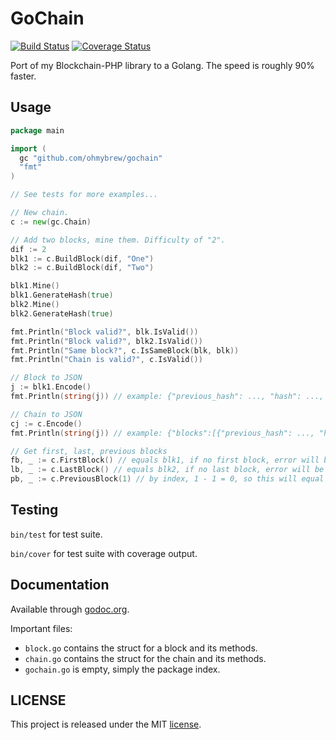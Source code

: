 # GoChain

[![Build Status](https://secure.travis-ci.org/ohmybrew/gochain.png?branch=master)](http://travis-ci.org/ohmybrew/gochain)
[![Coverage Status](https://coveralls.io/repos/github/ohmybrew/gochain/badge.svg?branch=master)](https://coveralls.io/github/ohmybrew/gochain?branch=master)

Port of my Blockchain-PHP library to a Golang. The speed is roughly 90% faster.

## Usage

```go
package main

import (
  gc "github.com/ohmybrew/gochain"
  "fmt"
)

// See tests for more examples...

// New chain.
c := new(gc.Chain)

// Add two blocks, mine them. Difficulty of "2".
dif := 2
blk1 := c.BuildBlock(dif, "One")
blk2 := c.BuildBlock(dif, "Two")

blk1.Mine()
blk1.GenerateHash(true)
blk2.Mine()
blk2.GenerateHash(true)

fmt.Println("Block valid?", blk.IsValid())
fmt.Println("Block valid?", blk2.IsValid())
fmt.Println("Same block?", c.IsSameBlock(blk, blk))
fmt.Println("Chain is valid?", c.IsValid())

// Block to JSON
j := blk1.Encode()
fmt.Println(string(j)) // example: {"previous_hash": ..., "hash": ..., "index": ..., "nonce": ..., "timestamp": ..., "difficulty": ..., "data": ...}

// Chain to JSON
cj := c.Encode()
fmt.Println(string(j)) // example: {"blocks":[{"previous_hash": ..., "hash": ..., "index": ..., "nonce": ..., "timestamp": ..., "difficulty": ..., "data": ...}, {...}]}

// Get first, last, previous blocks
fb, _ := c.FirstBlock() // equals blk1, if no first block, error will be second return
lb, _ := c.LastBlock() // equals blk2, if no last block, error will be second return
pb, _ := c.PreviousBlock(1) // by index, 1 - 1 = 0, so this will equal blk1, if no previous block, error will be second return
```

## Testing

`bin/test` for test suite.

`bin/cover` for test suite with coverage output.

## Documentation

Available through [godoc.org](https://godoc.org/github.com/ohmybrew/gochain).

Important files:

+ `block.go` contains the struct for a block and its methods.
+ `chain.go` contains the struct for the chain and its methods.
+ `gochain.go` is empty, simply the package index.

## LICENSE

This project is released under the MIT [license](https://github.com/ohmybrew/gochain/blob/master/LICENSE).
